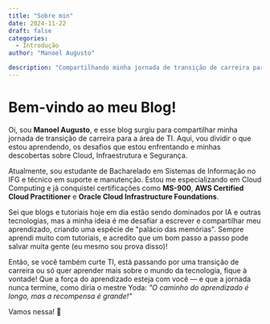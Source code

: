 ```yaml
---
title: "Sobre min"
date: 2024-11-22
draft: false
categories:
  - Introdução
author: "Manoel Augusto"

description: "Compartilhando minha jornada de transição de carreira para a área de TI."
---
```


# Bem-vindo ao meu Blog!

Oi, sou **Manoel Augusto**, e esse blog surgiu para compartilhar minha jornada de transição de carreira para a área de TI. Aqui, vou dividir o que estou aprendendo, os desafios que estou enfrentando e minhas descobertas sobre Cloud, Infraestrutura e Segurança.

Atualmente, sou estudante de Bacharelado em Sistemas de Informação no IFG e técnico em suporte e manutenção. Estou me especializando em Cloud Computing e já conquistei certificações como **MS-900**, **AWS Certified Cloud Practitioner** e **Oracle Cloud Infrastructure Foundations**.

Sei que blogs e tutoriais hoje em dia estão sendo dominados por IA e outras tecnologias, mas a minha ideia é me desafiar a escrever e compartilhar meu aprendizado, criando uma espécie de "palácio das memórias". Sempre aprendi muito com tutoriais, e acredito que um bom passo a passo pode salvar muita gente (eu mesmo sou prova disso)!

Então, se você também curte TI, está passando por uma transição de carreira ou só quer aprender mais sobre o mundo da tecnologia, fique à vontade! Que a força do aprendizado esteja com você — e que a jornada nunca termine, como diria o mestre Yoda: *"O caminho do aprendizado é longo, mas a recompensa é grande!"*

Vamos nessa! 🚀

